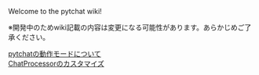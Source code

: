 Welcome to the pytchat wiki!

※開発中のためwiki記載の内容は変更になる可能性があります。あらかじめご了承ください。

[pytchatの動作モードについて](https://github.com/taizan-hokuto/pytchat/wiki/pytchat%E3%81%AE%E5%8B%95%E4%BD%9C%E3%83%A2%E3%83%BC%E3%83%89)
<br>
[ChatProcessorのカスタマイズ](https://github.com/taizan-hokuto/pytchat/wiki/pytchat%E3%81%AE%E5%8B%95%E4%BD%9C%E3%83%A2%E3%83%BC%E3%83%89)